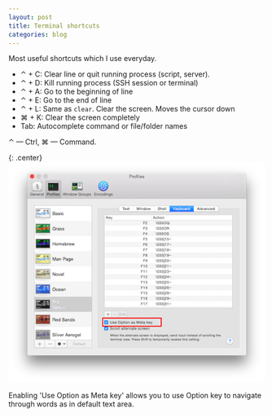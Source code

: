 ```yaml
---
layout: post
title: Terminal shortcuts
categories: blog
---
```

Most useful shortcuts which I use everyday.

* ⌃ + C: Clear line or quit running process (script, server).
* ⌃ + D: Kill running process (SSH session or terminal)
* ⌃ + A: Go to the beginning of line
* ⌃ + E: Go to the end of line
* ⌃ + L: Same as `clear`. Clear the screen. Moves the cursor down
* ⌘ + K: Clear the screen completely
* Tab: Autocomplete command or file/folder names

⌃ — Ctrl, ⌘ — Command.

{: .center}
![Terminal Option key](/images/2014/08/terminal-option-key.png)

Enabling 'Use Option as Meta key' allows you to use Option key to navigate through words as in default text area.
